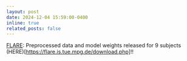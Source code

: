 ```yaml
---
layout: post
date: 2024-12-04 15:59:00-0400
inline: true
related_posts: false
---
```


[FLARE](https://flare.is.tue.mpg.de/): Preprocessed data and model weights released for 9 subjects (HERE)[https://flare.is.tue.mpg.de/download.php]!!